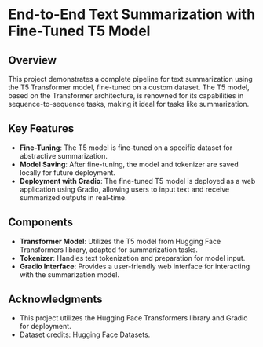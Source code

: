 # End-to-End Text Summarization with Fine-Tuned T5 Model

## Overview
This project demonstrates a complete pipeline for text summarization using the T5 Transformer model, fine-tuned on a custom dataset. The T5 model, based on the Transformer architecture, is renowned for its capabilities in sequence-to-sequence tasks, making it ideal for tasks like summarization.

## Key Features
- **Fine-Tuning**: The T5 model is fine-tuned on a specific dataset for abstractive summarization.
- **Model Saving**: After fine-tuning, the model and tokenizer are saved locally for future deployment.
- **Deployment with Gradio**: The fine-tuned T5 model is deployed as a web application using Gradio, allowing users to input text and receive summarized outputs in real-time.
  
## Components
- **Transformer Model**: Utilizes the T5 model from Hugging Face Transformers library, adapted for summarization tasks.
- **Tokenizer**: Handles text tokenization and preparation for model input.
- **Gradio Interface**: Provides a user-friendly web interface for interacting with the summarization model.
  
## Acknowledgments
- This project utilizes the Hugging Face Transformers library and Gradio for deployment.
- Dataset credits: Hugging Face Datasets.

